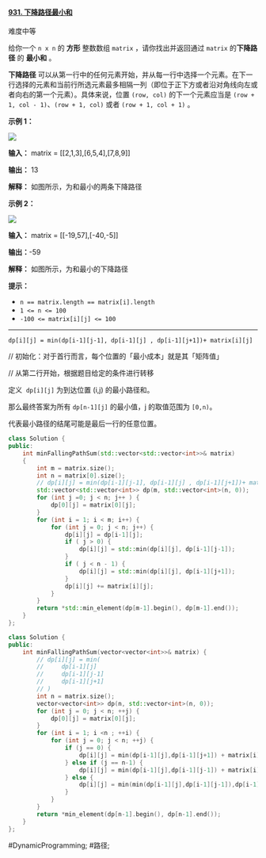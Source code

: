 #### [931. 下降路径最小和](https://leetcode.cn/problems/minimum-falling-path-sum/)

难度中等

给你一个 `n x n` 的 **方形** 整数数组 `matrix` ，请你找出并返回通过 `matrix` 的**下降路径** 的 **最小和** 。

**下降路径** 可以从第一行中的任何元素开始，并从每一行中选择一个元素。在下一行选择的元素和当前行所选元素最多相隔一列（即位于正下方或者沿对角线向左或者向右的第一个元素）。具体来说，位置 `(row, col)` 的下一个元素应当是 `(row + 1, col - 1)`、`(row + 1, col)` 或者 `(row + 1, col + 1)` 。

**示例 1：**

![](https://assets.leetcode.com/uploads/2021/11/03/failing1-grid.jpg)

**输入：** matrix = \[[2,1,3],[6,5,4],[7,8,9]\]

**输出：** 13

**解释：** 如图所示，为和最小的两条下降路径

**示例 2：**

![](https://assets.leetcode.com/uploads/2021/11/03/failing2-grid.jpg)

**输入：** matrix = \[\[-19,57\],\[-40,-5\]\]

**输出：**-59

**解释：** 如图所示，为和最小的下降路径

**提示：**

-   `n == matrix.length == matrix[i].length`
-   `1 <= n <= 100`
-   `-100 <= matrix[i][j] <= 100`

---- ----

`dp[i][j] = min(dp[i-1][j-1], dp[i-1][j] , dp[i-1][j+1])+ matrix[i][j]`

// 初始化：对于首行而言，每个位置的「最小成本」就是其「矩阵值」

// 从第二行开始，根据题目给定的条件进行转移

定义  `dp[i][j]` 为到达位置 (i,j) 的最小路径和。

那么最终答案为所有 `dp[n-1][j]` 的最小值，j 的取值范围为 `[0,n)`。

代表最小路径的结尾可能是最后一行的任意位置。
```cpp
class Solution {
public:
    int minFallingPathSum(std::vector<std::vector<int>>& matrix)
    {
        int m = matrix.size();
        int n = matrix[0].size();
        // dp[i][j] = min(dp[i-1][j-1], dp[i-1][j] , dp[i-1][j+1])+ matrix[i][j]
        std::vector<std::vector<int>> dp(m, std::vector<int>(n, 0));
        for (int j =0; j < n; j++ ) {
            dp[0][j] = matrix[0][j];
        }
        for (int i = 1; i < m; i++) {
            for (int j = 0; j < n; j++) {
                dp[i][j] = dp[i-1][j];
                if ( j > 0) {
                    dp[i][j] = std::min(dp[i][j], dp[i-1][j-1]);
                }
                if ( j < n - 1) {
                    dp[i][j] = std::min(dp[i][j], dp[i-1][j+1]);
                }
                dp[i][j] += matrix[i][j];
            }
        }
        return *std::min_element(dp[m-1].begin(), dp[m-1].end());
    }
};
```

```cpp
class Solution {
public:
    int minFallingPathSum(vector<vector<int>>& matrix) {
        // dp[i][j] = min(
        //     dp[i-1][j]
        //     dp[i-1][j-1]
        //     dp[i-1][j+1]
        // )
        int n = matrix.size();
        vector<vector<int>> dp(n, std::vector<int>(n, 0));
        for (int j = 0; j < n; ++j) {
            dp[0][j] = matrix[0][j];
        }
        for (int i = 1; i <n ; ++i) {
            for (int j = 0; j < n; ++j) {
                if (j == 0) {
                    dp[i][j] = min(dp[i-1][j],dp[i-1][j+1]) + matrix[i][j];
                } else if (j == n-1) {
                    dp[i][j] = min(dp[i-1][j],dp[i-1][j-1]) + matrix[i][j];
                } else {
                    dp[i][j] = min(min(dp[i-1][j],dp[i-1][j-1]),dp[i-1][j+1]) + matrix[i][j];
                }
            }
        }
        return *min_element(dp[n-1].begin(), dp[n-1].end());
    }
};
```
#DynamicProgramming; #路径;